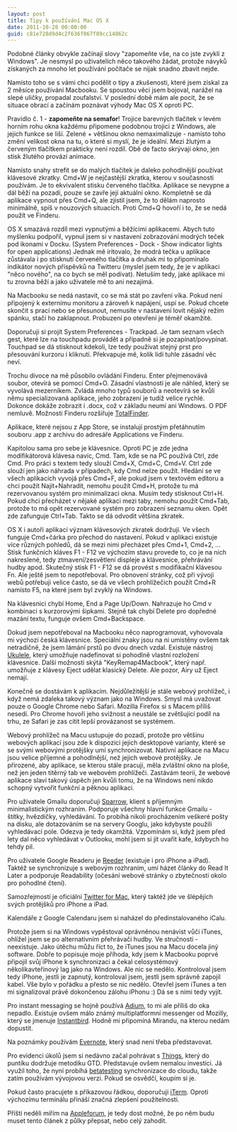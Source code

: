 ```yaml
---
layout: post
title: Tipy k používání Mac OS X
date: 2011-10-28 00:00:00
guid: c81e728d9d4c2f636f067f89cc14862c
---
```


Podobné články obvykle začínají slovy "zapomeňte vše, na co jste zvyklí z Windows". Je nesmysl po uživatelích něco takového žádat, protože návyků získaných za mnoho let používání počítače se nijak snadno zbavit nejde.

Namísto toho se s vámi chci podělit o tipy a zkušenosti, které jsem získal za 2 měsíce používání Macbooku. Se spoustou věcí jsem bojoval, narážel na slepé uličky, propadal zoufalství. V poslední době mám ale pocit, že se situace obrací a začínám poznávat výhody Mac OS X oproti PC.

Pravidlo č. 1 - **zapomeňte na semafor**! Trojice barevných tlačítek v levém horním rohu okna každému připomene podobnou trojici z Windows, ale jejich funkce se liší. Zelené + většinou okno nemaximalizuje - namísto toho změní velikost okna na tu, o které si myslí, že je ideální. Mezi žlutým a červeným tlačítkem prakticky není rozdíl. Obě de facto skrývají okno, jen stisk žlutého provází animace.

Namísto snahy strefit se do malých tlačítek je daleko pohodlnější používat klávesové zkratky. Cmd+W je nejčastější zkratka, kterou v současnosti používám. Je to ekvivalent stisku červeného tlačítka. Aplikace se nevypne a dál běží na pozadí, pouze se zavře její aktuální okno. Kompletně se dá aplikace vypnout přes Cmd+Q, ale zjistil jsem, že to dělám naprosto minimálně, spíš v nouzových situacích. Proti Cmd+Q hovoří i to, že se nedá použít ve Finderu.

OS X smazává rozdíl mezi vypnutými a běžícími aplikacemi. Abych tuto myšlenku podpořil, vypnul jsem si v nastavení zobrazování modrých teček pod ikonami v Docku. (System Preferences - Dock - Show indicator lights for open applications) Jednak mě iritovalo, že modrá tečka u aplikace zůstávala i po stisknutí červeného tlačítka a druhak mi to připomínalo indikátor nových příspěvků na Twitteru (myslel jsem tedy, že je v aplikaci "něco nového", na co bych se měl podívat). Netuším tedy, jaké aplikace mi tu zrovna běží a jako uživatele mě to ani nezajímá.

Na Macbooku se nedá nastavit, co se má stát po zavření víka. Pokud není připojený k externímu monitoru a zároveň k napájení, uspí se. Pokud chcete skončit s prací nebo se přesunout, nemusíte v nastavení lovit nějaký režim spánku, stačí ho zaklapnout. Probuzení po otevření je téměř okamžité.

Doporučuji si projít System Preferences - Trackpad. Je tam seznam všech gest, které lze na touchpadu provádět a případně si je pozapínat/povy­pínat. Touchpad se dá stisknout kdekoli, lze tedy používat stejný prst pro přesouvání kurzoru i kliknutí. Překvapuje mě, kolik lidí tuhle zásadní věc neví.

Trochu divoce na mě působilo ovládání Finderu. Enter přejmenovává soubor, otevírá se pomocí Cmd+O. Zásadní vlastností je ale náhled, který se vyvolává mezerníkem. Zvládá mnoho typů souborů a neotevírá se kvůli němu specializovaná aplikace, jeho zobrazení je tudíž velice rychlé. Dokonce dokáže zobrazit i .docx, což v základu neumí ani Windows. O PDF nemluvě. Možnosti Finderu rozšiřuje [TotalFinder](http://totalfinder.binaryage.com/).

Aplikace, které nejsou z App Store, se instalují prostým přetáhnutím souboru .app z archivu do adresáře Applications ve Finderu.

Kapitolou sama pro sebe je klávesnice. Oproti PC je zde jedna modifikátorová klávesa navíc, Cmd. Tam, kde se na PC používá Ctrl, zde Cmd. Pro práci s textem tedy slouží Cmd+X, Cmd+C, Cmd+V. Ctrl zde slouží jen jako náhrada v případech, kdy Cmd nelze použít. Hledání se ve všech aplikacích vyvojá přes Cmd+F, ale pokud jsem v textovém editoru a chci použít Najít+Nahradit, nemohu použít Cmd+H, protože tu má rezervovanou systém pro minimalizaci okna. Musím tedy stisknout Ctrl+H. Pokud chci přecházet v nějaké aplikaci mezi taby, nemohu použít Cmd+Tab, protože to má opět rezervované systém pro zobrazení seznamu oken. Opět zde zafunguje Ctrl+Tab. Takto se dá odvodit většina zkratek.

OS X i autoři aplikací význam klávesových zkratek dodržují. Ve všech funguje Cmd+čárka pro přechod do nastavení. Pokud v aplikaci existuje více různých pohledů, dá se mezi nimi přecházet přes Cmd+1, Cmd+2, … Stisk funkčních kláves F1 - F12 ve výchozím stavu provede to, co je na nich nakreslené, tedy ztmavení/zesvětlení displeje a klávesnice, přehrávání hudby apod. Skutečný stisk F1 - F12 se dá provést s modifikační klávesou Fn. Ale ještě jsem to nepotřeboval. Pro obnovení stránky, což při vývoji webů potřebuji velice často, se dá ve všech prohlížečich použít Cmd+R namísto F5, na které jsem byl zvyklý na Windows.

Na klávesnici chybí Home, End a Page Up/Down. Nahrazuje ho Cmd v kombinaci s kurzorovými šipkami. Stejně tak chybí Delete pro dopředné mazání textu, funguje ovšem Cmd+Backspace.

Dokud jsem nepotřeboval na Macbooku něco naprogramovat, vyhovovala mi výchozí česká klávesnice. Speciální znaky jsou na ni umistěny ovšem tak netradičně, že jsem lámání prstů po dvou dnech vzdal. Existuje nástroj [Ukulele](http://scripts.sil.org/cms/scripts/page.php?site_id=nrsi&id=ukelele), který umožňuje nadefinovat si pohodlně vlastní rozložení klávesnice. Další možnosti skýtá "KeyRemap4Macbook", který např. umožňuje z klávesy Eject udělat klasický Delete. Ale pozor, Airy už Eject nemají.

Konečně se dostávám k aplikacím. Nejdůležitější je stále webový prohlížeč, i když nemá zdaleka takový význam jako na Windows. Smysl má uvažovat pouze o Google Chrome nebo Safari. Mozilla Firefox si s Macem příliš nesedí. Pro Chrome hovoří jeho svižnost a neustále se zvětšující podíl na trhu, ze Safari je zas cítit lepší provázanost se systémem.

Webový prohlížeč na Macu ustupuje do pozadí, protože pro většinu webových aplikací jsou zde k dispozici jejich desktopové varianty, které se se svými webovými protějšky umí synchronizovat. Nativní aplikace na Macu jsou velice příjemné a pohodlnější, než jejich webové protějšky. Je přirozené, aby aplikace, se kterou stále pracuji, měla zvláštní okno na ploše, než jen jeden titěrný tab ve webovém prohlížeči. Zastávám teorii, že webové aplikace slaví takový úspěch jen kvůli tomu, že na Windows není nikdo schopný vytvořit funkční a pěknou aplikaci.

Pro uživatele Gmailu doporučuji [Sparrow](http://sparrowmailapp.com/), klient s příjemným minimalistickým rozhraním. Podporuje všechny hlavní funkce Gmailu - štítky, hvězdičky, vyhledávání. To probíhá nikoli procházením veškeré pošty na disku, ale dotazováním se na servery Googlu, jako kdybyste použili vyhledávací pole. Odezva je tedy okamžitá. Vzpomínám si, když jsem před lety dal něco vyhledávat v Outlooku, mohl jsem si jít uvařit kafe, kdybych ho tehdy pil.

Pro uživatele Google Readeru je [Reeder](http://reederapp.com/mac/) (existuje i pro iPhone a iPad). Taktéž se synchronizuje s webovým rozhraním, umí házet články do Read It Later a podporuje Readability (očesání webové stránky o zbytečnosti okolo pro pohodlné čtení).

Samozřejmostí je oficiální [Twitter for Mac](http://itunes.apple.com/cz/app/twitter/id409789998?mt=12), který taktéž jde ve šlépějích svých protějšků pro iPhone a iPad.

Kalendáře z Google Calendaru jsem si naházel do předinstalovaného iCalu.

Protože jsem si na Windows vypěstoval oprávněnou nenávist vůči iTunes, ohlížel jsem se po alternativním přehrávači hudby. Ve stručnosti - neexistuje. Jako útěchu můžu říct to, že iTunes jsou na Macu docela jiný software. Dobře to popisuje moje příhoda, kdy jsem k Macbooku poprvé připojil svůj iPhone k synchronizaci a čekal celosystémový několikavteřinový lag jako na Windows. Ale nic se nedělo. Kontroloval jsem tedy iPhone, jestli je zapnutý, kontroloval jsem, jestli jsem správně zapojil kabel. Vše bylo v pořádku a přesto se nic nedělo. Otevřel jsem iTunes a ten mi signalizoval právě dokončenou zálohu iPhonu :) Dá se s nimi tedy vyjít.

Pro instant messaging se hojně používá [Adium](http://adium.im/), to mi ale příliš do oka nepadlo. Existuje ovšem málo známý multiplatformní messenger od Mozilly, který se jmenuje [Instantbird](http://instantbird.com/). Hodně mi připomíná Mirandu, na kterou nedám dopustit.

Na poznámky používám [Evernote](http://www.evernote.com/), který snad není třeba představovat.

Pro evidenci úkolů jsem si nedávno začal pohrávat s [Things](http://culturedcode.com/things/), který do puntíku dodržuje metodiku GTD. Představuje ovšem nemalou investici. Já využil toho, že nyní probíhá [betatesting](http://culturedcode.com/things/blog/2011/05/things-cloud-sync-beta-begins.html) synchronizace do cloudu, takže zatím používám vývojovou verzi. Pokud se osvědčí, koupím si je.

Pokud často pracujete s příkazovou řádkou, doporučuji [iTerm](http://www.iterm2.com/). Oproti výchozímu terminálu přináší značná zlepšení použitelnosti.

Příští neděli mířím na [Appleforum](http://appleforum.mujmac.cz/2011/), je tedy dost možné, že po něm budu muset tento článek z půlky přepsat, nebo celý zahodit.
